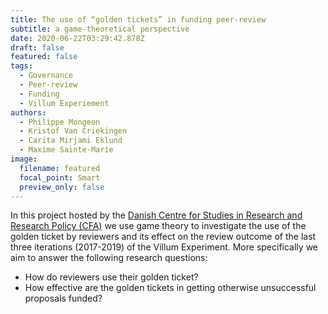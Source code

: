 ```yaml
---
title: The use of “golden tickets” in funding peer-review
subtitle: a game-theoretical perspective
date: 2020-06-22T03:29:42.878Z
draft: false
featured: false
tags:
  - Governance
  - Peer-review
  - Funding
  - Villum Experiement
authors:
  - Philippe Mongeon
  - Kristof Van Criekingen 
  - Carita Mirjami Eklund
  - Maxime Sainte-Marie
image:
  filename: featured
  focal_point: Smart
  preview_only: false
---
```


In this project hosted by the [Danish Centre for Studies in Research and Research Policy (CFA)](https://ps.au.dk/en/research/research-centres/the-danish-centre-for-studies-in-research-and-research-policy/) we use game theory to investigate the use of the golden ticket by reviewers and its effect on the review outcome of the last three iterations (2017-2019) of the Villum Experiment. More specifically we aim to answer the following research questions:
- How do reviewers use their golden ticket?
- How effective are the golden tickets in getting otherwise unsuccessful proposals funded?